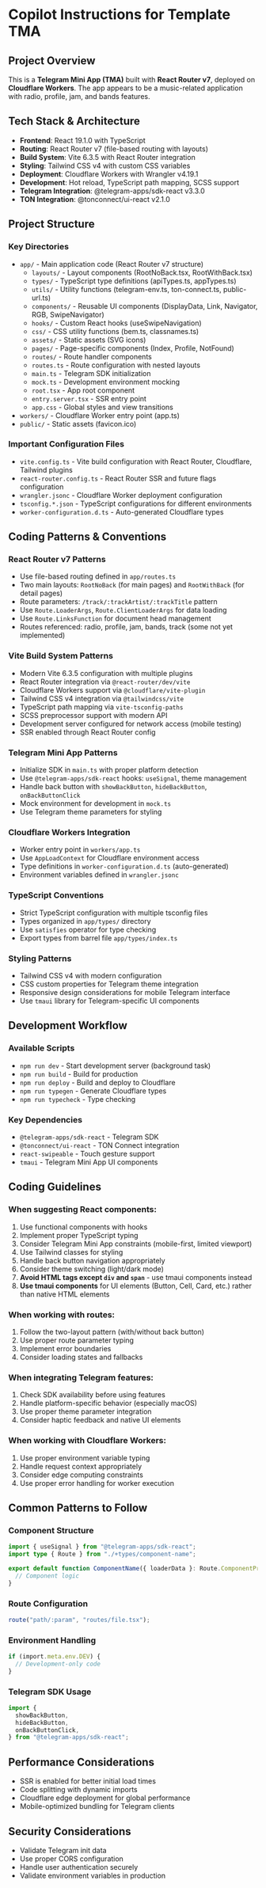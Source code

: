 # Copilot Instructions for Template TMA

## Project Overview

This is a **Telegram Mini App (TMA)** built with **React Router v7**, deployed on **Cloudflare Workers**. The app appears to be a music-related application with radio, profile, jam, and bands features.

## Tech Stack & Architecture

- **Frontend**: React 19.1.0 with TypeScript
- **Routing**: React Router v7 (file-based routing with layouts)
- **Build System**: Vite 6.3.5 with React Router integration
- **Styling**: Tailwind CSS v4 with custom CSS variables
- **Deployment**: Cloudflare Workers with Wrangler v4.19.1
- **Development**: Hot reload, TypeScript path mapping, SCSS support
- **Telegram Integration**: @telegram-apps/sdk-react v3.3.0
- **TON Integration**: @tonconnect/ui-react v2.1.0

## Project Structure

### Key Directories

- `app/` - Main application code (React Router v7 structure)
  - `layouts/` - Layout components (RootNoBack.tsx, RootWithBack.tsx)
  - `types/` - TypeScript type definitions (apiTypes.ts, appTypes.ts)
  - `utils/` - Utility functions (telegram-env.ts, ton-connect.ts, public-url.ts)
  - `components/` - Reusable UI components (DisplayData, Link, Navigator, RGB, SwipeNavigator)
  - `hooks/` - Custom React hooks (useSwipeNavigation)
  - `css/` - CSS utility functions (bem.ts, classnames.ts)
  - `assets/` - Static assets (SVG icons)
  - `pages/` - Page-specific components (Index, Profile, NotFound)
  - `routes/` - Route handler components
  - `routes.ts` - Route configuration with nested layouts
  - `main.ts` - Telegram SDK initialization
  - `mock.ts` - Development environment mocking
  - `root.tsx` - App root component
  - `entry.server.tsx` - SSR entry point
  - `app.css` - Global styles and view transitions
- `workers/` - Cloudflare Worker entry point (app.ts)
- `public/` - Static assets (favicon.ico)

### Important Configuration Files

- `vite.config.ts` - Vite build configuration with React Router, Cloudflare, Tailwind plugins
- `react-router.config.ts` - React Router SSR and future flags configuration
- `wrangler.jsonc` - Cloudflare Worker deployment configuration
- `tsconfig.*.json` - TypeScript configurations for different environments
- `worker-configuration.d.ts` - Auto-generated Cloudflare types

## Coding Patterns & Conventions

### React Router v7 Patterns

- Use file-based routing defined in `app/routes.ts`
- Two main layouts: `RootNoBack` (for main pages) and `RootWithBack` (for detail pages)
- Route parameters: `/track/:trackArtist/:trackTitle` pattern
- Use `Route.LoaderArgs`, `Route.ClientLoaderArgs` for data loading
- Use `Route.LinksFunction` for document head management
- Routes referenced: radio, profile, jam, bands, track (some not yet implemented)

### Vite Build System Patterns

- Modern Vite 6.3.5 configuration with multiple plugins
- React Router integration via `@react-router/dev/vite`
- Cloudflare Workers support via `@cloudflare/vite-plugin`
- Tailwind CSS v4 integration via `@tailwindcss/vite`
- TypeScript path mapping via `vite-tsconfig-paths`
- SCSS preprocessor support with modern API
- Development server configured for network access (mobile testing)
- SSR enabled through React Router config

### Telegram Mini App Patterns

- Initialize SDK in `main.ts` with proper platform detection
- Use `@telegram-apps/sdk-react` hooks: `useSignal`, theme management
- Handle back button with `showBackButton`, `hideBackButton`, `onBackButtonClick`
- Mock environment for development in `mock.ts`
- Use Telegram theme parameters for styling

### Cloudflare Workers Integration

- Worker entry point in `workers/app.ts`
- Use `AppLoadContext` for Cloudflare environment access
- Type definitions in `worker-configuration.d.ts` (auto-generated)
- Environment variables defined in `wrangler.jsonc`

### TypeScript Conventions

- Strict TypeScript configuration with multiple tsconfig files
- Types organized in `app/types/` directory
- Use `satisfies` operator for type checking
- Export types from barrel file `app/types/index.ts`

### Styling Patterns

- Tailwind CSS v4 with modern configuration
- CSS custom properties for Telegram theme integration
- Responsive design considerations for mobile Telegram interface
- Use `tmaui` library for Telegram-specific UI components

## Development Workflow

### Available Scripts

- `npm run dev` - Start development server (background task)
- `npm run build` - Build for production
- `npm run deploy` - Build and deploy to Cloudflare
- `npm run typegen` - Generate Cloudflare types
- `npm run typecheck` - Type checking

### Key Dependencies

- `@telegram-apps/sdk-react` - Telegram SDK
- `@tonconnect/ui-react` - TON Connect integration
- `react-swipeable` - Touch gesture support
- `tmaui` - Telegram Mini App UI components

## Coding Guidelines

### When suggesting React components:

1. Use functional components with hooks
2. Implement proper TypeScript typing
3. Consider Telegram Mini App constraints (mobile-first, limited viewport)
4. Use Tailwind classes for styling
5. Handle back button navigation appropriately
6. Consider theme switching (light/dark mode)
7. **Avoid HTML tags except `div` and `span`** - use tmaui components instead
8. **Use tmaui components** for UI elements (Button, Cell, Card, etc.) rather than native HTML elements

### When working with routes:

1. Follow the two-layout pattern (with/without back button)
2. Use proper route parameter typing
3. Implement error boundaries
4. Consider loading states and fallbacks

### When integrating Telegram features:

1. Check SDK availability before using features
2. Handle platform-specific behavior (especially macOS)
3. Use proper theme parameter integration
4. Consider haptic feedback and native UI elements

### When working with Cloudflare Workers:

1. Use proper environment variable typing
2. Handle request context appropriately
3. Consider edge computing constraints
4. Use proper error handling for worker execution

## Common Patterns to Follow

### Component Structure

```typescript
import { useSignal } from "@telegram-apps/sdk-react";
import type { Route } from "./+types/component-name";

export default function ComponentName({ loaderData }: Route.ComponentProps) {
  // Component logic
}
```

### Route Configuration

```typescript
route("path/:param", "routes/file.tsx");
```

### Environment Handling

```typescript
if (import.meta.env.DEV) {
  // Development-only code
}
```

### Telegram SDK Usage

```typescript
import {
  showBackButton,
  hideBackButton,
  onBackButtonClick,
} from "@telegram-apps/sdk-react";
```

## Performance Considerations

- SSR is enabled for better initial load times
- Code splitting with dynamic imports
- Cloudflare edge deployment for global performance
- Mobile-optimized bundling for Telegram clients

## Security Considerations

- Validate Telegram init data
- Use proper CORS configuration
- Handle user authentication securely
- Validate environment variables in production
